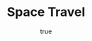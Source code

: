 ---
type: "home-page-section"
title: "Space Travel"
sub_title: "GATEWAY TO SPACE"
description: "The world’s first hub for commercial space travel, Spaceport America, aims to enable affordable, efficient and effective access to space. For the past decade, AECOM has provided architecture and engineering services for airfield, road, utility infrastructure, system integration and terminal design to make this vision a reality."
bg_image: "future_hero_spaceport_2.jpg"
menu_order: 6
author:
    featuredImage: "Steve_Polechronis.jpg"
    name: "Stephen J. Polechronis"
    position: "Regional Business Line Leader, West Transportation, South"
    testimonials: "Someone once said to me that AECOM has every possible transportation technical expert on staff except rocket scientists, and I reminded them that our work actually includes supporting both government and commercial spaceflight. At any time, we can reach into our global organization and find someone with boundless talent in virtually any transportation specialty area."
---
